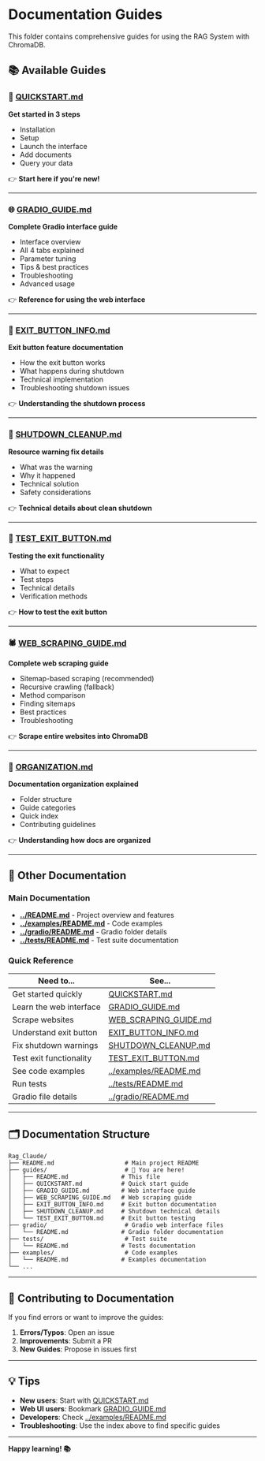 # Documentation Guides

This folder contains comprehensive guides for using the RAG System with ChromaDB.

## 📚 Available Guides

### 🚀 [QUICKSTART.md](QUICKSTART.md)
**Get started in 3 steps**
- Installation
- Setup
- Launch the interface
- Add documents
- Query your data

👉 **Start here if you're new!**

---

### 🌐 [GRADIO_GUIDE.md](GRADIO_GUIDE.md)
**Complete Gradio interface guide**
- Interface overview
- All 4 tabs explained
- Parameter tuning
- Tips & best practices
- Troubleshooting
- Advanced usage

👉 **Reference for using the web interface**

---

### 🛑 [EXIT_BUTTON_INFO.md](EXIT_BUTTON_INFO.md)
**Exit button feature documentation**
- How the exit button works
- What happens during shutdown
- Technical implementation
- Troubleshooting shutdown issues

👉 **Understanding the shutdown process**

---

### 🧹 [SHUTDOWN_CLEANUP.md](SHUTDOWN_CLEANUP.md)
**Resource warning fix details**
- What was the warning
- Why it happened
- Technical solution
- Safety considerations

👉 **Technical details about clean shutdown**

---

### 🧪 [TEST_EXIT_BUTTON.md](TEST_EXIT_BUTTON.md)
**Testing the exit functionality**
- What to expect
- Test steps
- Technical details
- Verification methods

👉 **How to test the exit button**

---

### 🕷️ [WEB_SCRAPING_GUIDE.md](WEB_SCRAPING_GUIDE.md)
**Complete web scraping guide**
- Sitemap-based scraping (recommended)
- Recursive crawling (fallback)
- Method comparison
- Finding sitemaps
- Best practices
- Troubleshooting

👉 **Scrape entire websites into ChromaDB**

---

### 📁 [ORGANIZATION.md](ORGANIZATION.md)
**Documentation organization explained**
- Folder structure
- Guide categories
- Quick index
- Contributing guidelines

👉 **Understanding how docs are organized**

---

## 📖 Other Documentation

### Main Documentation
- **[../README.md](../README.md)** - Project overview and features
- **[../examples/README.md](../examples/README.md)** - Code examples
- **[../gradio/README.md](../gradio/README.md)** - Gradio folder details
- **[../tests/README.md](../tests/README.md)** - Test suite documentation

### Quick Reference
| Need to... | See... |
|------------|--------|
| Get started quickly | [QUICKSTART.md](QUICKSTART.md) |
| Learn the web interface | [GRADIO_GUIDE.md](GRADIO_GUIDE.md) |
| Scrape websites | [WEB_SCRAPING_GUIDE.md](WEB_SCRAPING_GUIDE.md) |
| Understand exit button | [EXIT_BUTTON_INFO.md](EXIT_BUTTON_INFO.md) |
| Fix shutdown warnings | [SHUTDOWN_CLEANUP.md](SHUTDOWN_CLEANUP.md) |
| Test exit functionality | [TEST_EXIT_BUTTON.md](TEST_EXIT_BUTTON.md) |
| See code examples | [../examples/README.md](../examples/README.md) |
| Run tests | [../tests/README.md](../tests/README.md) |
| Gradio file details | [../gradio/README.md](../gradio/README.md) |

---

## 🗂️ Documentation Structure

```
Rag_Claude/
├── README.md                    # Main project README
├── guides/                      # 📁 You are here!
│   ├── README.md               # This file
│   ├── QUICKSTART.md           # Quick start guide
│   ├── GRADIO_GUIDE.md         # Web interface guide
│   ├── WEB_SCRAPING_GUIDE.md   # Web scraping guide
│   ├── EXIT_BUTTON_INFO.md     # Exit button documentation
│   ├── SHUTDOWN_CLEANUP.md     # Shutdown technical details
│   └── TEST_EXIT_BUTTON.md     # Exit button testing
├── gradio/                      # Gradio web interface files
│   └── README.md               # Gradio folder documentation
├── tests/                       # Test suite
│   └── README.md               # Tests documentation
├── examples/                    # Code examples
│   └── README.md               # Examples documentation
└── ...
```

---

## 📝 Contributing to Documentation

If you find errors or want to improve the guides:

1. **Errors/Typos**: Open an issue
2. **Improvements**: Submit a PR
3. **New Guides**: Propose in issues first

---

## 💡 Tips

- **New users**: Start with [QUICKSTART.md](QUICKSTART.md)
- **Web UI users**: Bookmark [GRADIO_GUIDE.md](GRADIO_GUIDE.md)
- **Developers**: Check [../examples/README.md](../examples/README.md)
- **Troubleshooting**: Use the index above to find specific guides

---

**Happy learning! 📚**
